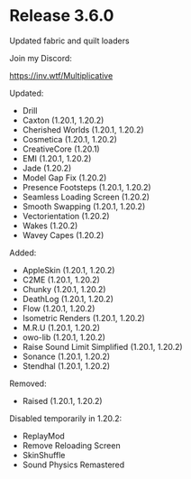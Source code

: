 # Release 3.6.0

Updated fabric and quilt loaders

Join my Discord:

https://inv.wtf/Multiplicative

Updated:
- Drill
- Caxton (1.20.1, 1.20.2)
- Cherished Worlds (1.20.1, 1.20.2)
- Cosmetica (1.20.1, 1.20.2)
- CreativeCore (1.20.1)
- EMI (1.20.1, 1.20.2)
- Jade (1.20.2)
- Model Gap Fix (1.20.2)
- Presence Footsteps (1.20.1, 1.20.2)
- Seamless Loading Screen (1.20.2)
- Smooth Swapping (1.20.1, 1.20.2)
- Vectorientation (1.20.2)
- Wakes (1.20.2)
- Wavey Capes (1.20.2)

Added:
- AppleSkin (1.20.1, 1.20.2)
- C2ME (1.20.1, 1.20.2)
- Chunky (1.20.1, 1.20.2)
- DeathLog (1.20.1, 1.20.2)
- Flow (1.20.1, 1.20.2)
- Isometric Renders (1.20.1, 1.20.2)
- M.R.U (1.20.1, 1.20.2)
- owo-lib (1.20.1, 1.20.2)
- Raise Sound Limit Simplified (1.20.1, 1.20.2)
- Sonance (1.20.1, 1.20.2)
- Stendhal (1.20.1, 1.20.2)

Removed:
- Raised (1.20.1, 1.20.2)

Disabled temporarily in 1.20.2:
- ReplayMod
- Remove Reloading Screen
- SkinShuffle
- Sound Physics Remastered
